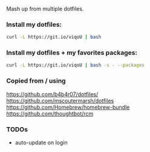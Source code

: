 Mash up from multiple dotfiles.   


### Install my dotfiles:
```bash
curl -L https://git.io/viqoU | bash
```

### Install my dotfiles + my favorites packages:
```bash
curl -L https://git.io/viqoU | bash -s - --packages
```

### Copied from / using
https://github.com/b4b4r07/dotfiles/  
https://github.com/mscoutermarsh/dotfiles  
https://github.com/Homebrew/homebrew-bundle
https://github.com/thoughtbot/rcm

### TODOs
- auto-update on login
